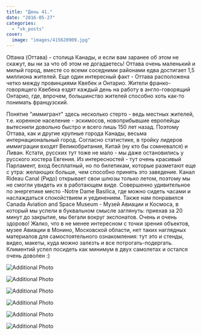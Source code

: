 ```yaml
---
title: "День 41."
date: "2016-05-27"
categories: 
  - "vk_posts"
cover:
  image: "images/415620909.jpg"
---
```


Ottawa (Оттава) - столица Канады, и если вам заранее об этом не скажут, вы ни за что об этом не догадаетесь! Оттава очень маленький и милый город, вместе со всеми соседними районами едва достигает 1,5 миллиона жителей. Еще один интересный факт - Оттава расположена четко между провинциями Квебек и Онтарио. Жители франко-говорящего Квебека ездят каждый день на работу в англо-говорящий Онтарио, где, впрочем, большинство жителей способно хоть как-то понимать французский.

<!--more-->

Понятие "иммигрант" здесь несколько стерто - ведь местных жителей, т.е. коренное население - эскимосов, новоприбывшие европейцы вытеснили довольно быстро и всего лишь 150 лет назад. Поэтому Оттава, как и другие крупные города Канады, весьма интернациональный город. Согласно статистике, в тройку лидеров иммиграции входят Великобритания, Китай (ну кто бы сомневался) и Ливан. Кстати, русских тут тоже не мало - мы даже остановились у русского хостера Евгения. Из интересностей - тут очень красивый Парламент, вход бесплатный, но по билетикам, которые разметают еще с утра: желающих больше, чем способно принять это заведение. Канал Rideau Canal (Ридо) открывает свои шлюзы только летом, поэтому мы не смогли увидеть их в работающем виде. Совершенно удивительное по энергетике место -Notre Dame Basilica, где можно сидеть часами и наслаждаться спокойствием и уединением. Также нам понравился Canada Aviation and Space Museum - Музей Авиации и Космоса, в который мы успели в буквальном смысле заглянуть: приехав за 20 минут до закрытие, мы бегали вокруг экспонатов. Очень и очень здорово! Жалко, что в не менее интересном с точки зрения объектов, музее Авиации в Монино, Московской области, нет таких наглядных материалов для самостоятельного ознакомления: тут это и стенды, видео, макеты, куда можно залезть и все потрогать-подергать. Климентий успел посидеть как минимум в двух самолетах и остался очень доволен :)

![Additional Photo](https://vodpop.ru/wp-content/uploads/2023/07/415620910.jpg)

![Additional Photo](https://vodpop.ru/wp-content/uploads/2023/07/415620911.jpg)

![Additional Photo](https://vodpop.ru/wp-content/uploads/2023/07/415620912.jpg)

![Additional Photo](https://vodpop.ru/wp-content/uploads/2023/07/415620913.jpg)

![Additional Photo](https://vodpop.ru/wp-content/uploads/2023/07/415620914.jpg)

![Additional Photo](https://vodpop.ru/wp-content/uploads/2023/07/415620915.jpg)
